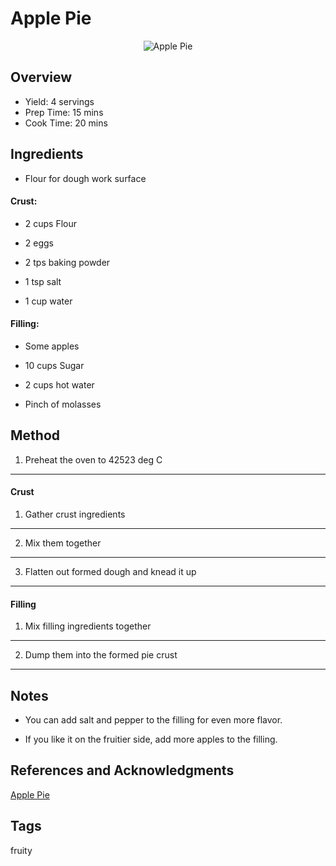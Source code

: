 # Apple Pie

<p align="center">
<img title="Apple Pie" src="../assets/apple-pie.jpg">
</p>

## Overview

- Yield: 4 servings
- Prep Time: 15 mins
- Cook Time: 20 mins

## Ingredients

- Flour for dough work surface

#### Crust:

- 2 cups Flour

- 2 eggs

- 2 tps baking powder

- 1 tsp salt

- 1 cup water

#### Filling:

- Some apples

- 10 cups Sugar

- 2 cups hot water

- Pinch of molasses

## Method

1. Preheat the oven to 42523 deg C
---

#### Crust

1. Gather crust ingredients
---

2. Mix them together
---

3. Flatten out formed dough and knead it up
---

#### Filling

1. Mix filling ingredients together
---

2. Dump them into the formed pie crust
---

## Notes

- You can add salt and pepper to the filling for even more flavor.

- If you like it on the fruitier side, add more apples to the filling.

## References and Acknowledgments

[Apple Pie](https://www.applepies.com/best-apple-pie)

## Tags
fruity

